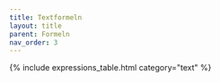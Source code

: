 ```yaml
---
title: Textformeln
layout: title
parent: Formeln
nav_order: 3
---
```


{% include expressions_table.html category="text" %}